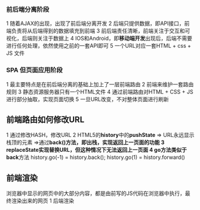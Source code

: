 ### 前后端分离阶段
1 随着AJAX的出现，出现了前后端分离开发
2 后端只提供数据，即API接口，前端负责将从后端得到的数据填充到前端
3 前后端责任清晰，前端关注于交互和可视化，后端则关注于数据上
4 IOS和Android，即**移动端开发**出现后，后端不需要进行任何处理，依然使用之前的一套API即可
5 一个URL对应一套HTML + css + JS 文件
### SPA 但页面应用阶段
1 最主要特点是在前后端分离的基础上加上了一层前端路由
2 前端来维护一套路由规则
3 静态资源服务器只有一个HTML文件
4 通过前端路由对HTML + CSS + JS 进行部分抽取，实现页面切换
5 一旦URL改变，不对整体页面进行刷新
## 前端路由如何修改URL
1 通过修改HASH，修改URL
2 HTML5的**history**中的**pushState** => URL永远显示栈顶的元素 =>通过**back()**方法，即出栈，实现返回上一页面的功能
3 **replaceState**实现替换URL，但这种情况下无法返回上一页面
4 **go**方法类似于**back**方法 history.go(-1) = history.back(); history.go(1) = history.forward() 
## 前端渲染
浏览器中显示的网页中的大部分内容，都是由前写的JS代码在浏览器中执行，最终渲染出来的网页
1 后端渲染